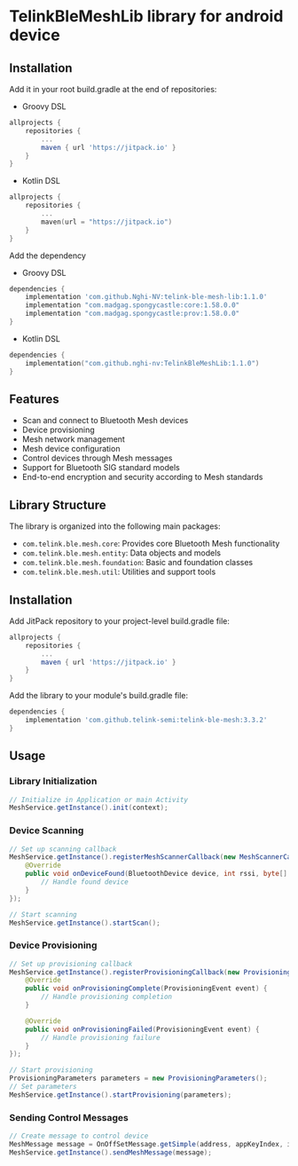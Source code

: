 # TelinkBleMeshLib library for android device

## Installation

Add it in your root build.gradle at the end of repositories:

- Groovy DSL

```groovy
allprojects {
    repositories {
        ...
        maven { url 'https://jitpack.io' }
    }
}
```

- Kotlin DSL

```kotlin
allprojects {
    repositories {
        ...
        maven(url = "https://jitpack.io")
    }
}
```

Add the dependency

- Groovy DSL

```groovy
dependencies {
    implementation 'com.github.Nghi-NV:telink-ble-mesh-lib:1.1.0'
    implementation "com.madgag.spongycastle:core:1.58.0.0"
    implementation "com.madgag.spongycastle:prov:1.58.0.0"
}
```

- Kotlin DSL

```kotlin
dependencies {
    implementation("com.github.nghi-nv:TelinkBleMeshLib:1.1.0")
}
```

## Features

- Scan and connect to Bluetooth Mesh devices
- Device provisioning
- Mesh network management
- Mesh device configuration
- Control devices through Mesh messages
- Support for Bluetooth SIG standard models
- End-to-end encryption and security according to Mesh standards

## Library Structure

The library is organized into the following main packages:

- `com.telink.ble.mesh.core`: Provides core Bluetooth Mesh functionality
- `com.telink.ble.mesh.entity`: Data objects and models
- `com.telink.ble.mesh.foundation`: Basic and foundation classes
- `com.telink.ble.mesh.util`: Utilities and support tools

## Installation

Add JitPack repository to your project-level build.gradle file:

```gradle
allprojects {
    repositories {
        ...
        maven { url 'https://jitpack.io' }
    }
}
```

Add the library to your module's build.gradle file:

```gradle
dependencies {
    implementation 'com.github.telink-semi:telink-ble-mesh:3.3.2'
}
```

## Usage

### Library Initialization

```java
// Initialize in Application or main Activity
MeshService.getInstance().init(context);
```

### Device Scanning

```java
// Set up scanning callback
MeshService.getInstance().registerMeshScannerCallback(new MeshScannerCallback() {
    @Override
    public void onDeviceFound(BluetoothDevice device, int rssi, byte[] scanRecord) {
        // Handle found device
    }
});

// Start scanning
MeshService.getInstance().startScan();
```

### Device Provisioning

```java
// Set up provisioning callback
MeshService.getInstance().registerProvisioningCallback(new ProvisioningCallback() {
    @Override
    public void onProvisioningComplete(ProvisioningEvent event) {
        // Handle provisioning completion
    }

    @Override
    public void onProvisioningFailed(ProvisioningEvent event) {
        // Handle provisioning failure
    }
});

// Start provisioning
ProvisioningParameters parameters = new ProvisioningParameters();
// Set parameters
MeshService.getInstance().startProvisioning(parameters);
```

### Sending Control Messages

```java
// Create message to control device
MeshMessage message = OnOffSetMessage.getSimple(address, appKeyIndex, isOn, true, 0);
MeshService.getInstance().sendMeshMessage(message);
```

